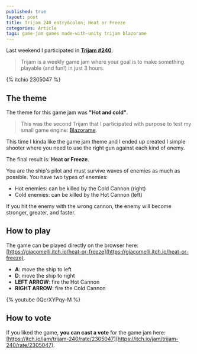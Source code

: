 ```yaml
---
published: true
layout: post
title: Trijam 240 entry&colon; Heat or Freeze 
categories: Article
tags: game-jam games made-with-unity trijam blazorame
---
```

Last weekend I participated in **[Trijam #240](https://itch.io/jam/trijam-240)**.

> Trijam is a weekly game jam where your goal is to make something playable (and fun!) in just 3 hours.

{% itchio 2305047 %}

## The theme
The theme for this game jam was **"Hot and cold"**.

> This was the second Trijam that I participated with purpose to test my small game engine: [Blazorame](/tags/blazorame).

This time I kinda like the game jam theme and I ended up created I simple shooter where you need to use the right gun against each kind of enemy.

The final result is: **Heat or Freeze**.

You are the ship's pilot and must survive waves of enemies as much as possible. 
You have two types of enemies: 

* Hot enemies: can be killed by the Cold Cannon (right)
* Cold enemies: can be killed by the Hot Cannon (left)

If you hit the enemy with the wrong cannon, the enemy will become stronger, greater, and faster.

## How to play
The game can be played directly on the browser here: [https://giacomelli.itch.io/heat-or-freeze](https://giacomelli.itch.io/heat-or-freeze).

* **A**: move the ship to left
* **D**: move the ship to right
* **LEFT ARROW**: fire the Hot Cannon
* **RIGHT ARROW**: fire the Cold Cannon 

{% youtube 0QcrXYPqy-M %}

## How to vote
If you liked the game, **you can cast a vote** for the game jam here: [https://itch.io/jam/trijam-240/rate/2305047](https://itch.io/jam/trijam-240/rate/2305047).